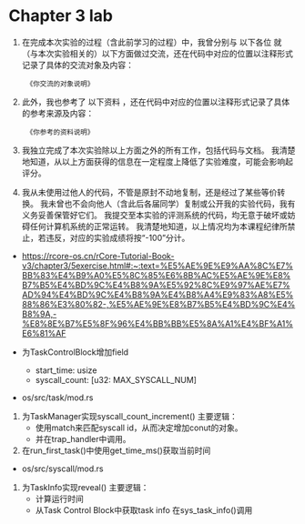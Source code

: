 # Chapter 3 lab

1. 在完成本次实验的过程（含此前学习的过程）中，我曾分别与 以下各位 就（与本次实验相关的）以下方面做过交流，还在代码中对应的位置以注释形式记录了具体的交流对象及内容：

        《你交流的对象说明》

2. 此外，我也参考了 以下资料 ，还在代码中对应的位置以注释形式记录了具体的参考来源及内容：

        《你参考的资料说明》

3. 我独立完成了本次实验除以上方面之外的所有工作，包括代码与文档。 我清楚地知道，从以上方面获得的信息在一定程度上降低了实验难度，可能会影响起评分。

4. 我从未使用过他人的代码，不管是原封不动地复制，还是经过了某些等价转换。 我未曾也不会向他人（含此后各届同学）复制或公开我的实验代码，我有义务妥善保管好它们。 我提交至本实验的评测系统的代码，均无意于破坏或妨碍任何计算机系统的正常运转。 我清楚地知道，以上情况均为本课程纪律所禁止，若违反，对应的实验成绩将按“-100”分计。

- https://rcore-os.cn/rCore-Tutorial-Book-v3/chapter3/5exercise.html#:~:text=%E5%AE%9E%E9%AA%8C%E7%BB%83%E4%B9%A0%E5%8C%85%E6%8B%AC%E5%AE%9E%E8%B7%B5%E4%BD%9C%E4%B8%9A%E5%92%8C%E9%97%AE%E7%AD%94%E4%BD%9C%E4%B8%9A%E4%B8%A4%E9%83%A8%E5%88%86%E3%80%82-,%E5%AE%9E%E8%B7%B5%E4%BD%9C%E4%B8%9A,-%E8%8E%B7%E5%8F%96%E4%BB%BB%E5%8A%A1%E4%BF%A1%E6%81%AF

- 为TaskControlBlock增加field
    - start_time: usize
    - syscall_count: [u32: MAX_SYSCALL_NUM]

- os/src/task/mod.rs
1. 为TaskManager实现syscall_count_increment()
    主要逻辑：
    - 使用match来匹配syscall id，从而决定增加conut的对象。
    - 并在trap_handler中调用。
2. 在run_first_task()中使用get_time_ms()获取当前时间

- os/src/syscall/mod.rs
1. 为TaskInfo实现reveal()
    主要逻辑：
    - 计算运行时间
    - 从Task Control Block中获取task info
    在sys_task_info()调用
